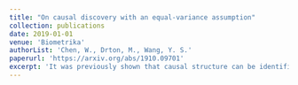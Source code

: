 ```yaml
---
title: "On causal discovery with an equal-variance assumption"
collection: publications
date: 2019-01-01
venue: 'Biometrika'
authorList: 'Chen, W., Drton, M., Wang, Y. S.'
paperurl: 'https://arxiv.org/abs/1910.09701'
excerpt: 'It was previously shown that causal structure can be identified from purely observational data when the data is generated by a linear structural equation model where all idiosycratic errors have the same variance. Under that assumption, we propose a simple method which can consitently identify the causal ordering even in the high-dimensional setting where the number of considered variables is much larger than the number of observed samples.'  
---
```

